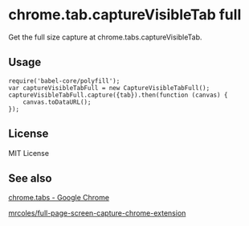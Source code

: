 chrome.tab.captureVisibleTab full
=======

Get the full size capture at chrome.tabs.captureVisibleTab.

Usage
-------

	require('babel-core/polyfill');
	var captureVisibleTabFull = new CaptureVisibleTabFull();
	captureVisibleTabFull.capture({tab}).then(function (canvas) {
		canvas.toDataURL();
	});

License
-------

MIT License

See also
-------

[chrome.tabs - Google Chrome](https://developer.chrome.com/extensions/tabs#method-captureVisibleTab)

[mrcoles/full-page-screen-capture-chrome-extension](https://github.com/mrcoles/full-page-screen-capture-chrome-extension)
